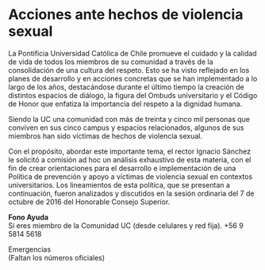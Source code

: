 # Acciones ante hechos de violencia sexual

La Pontificia Universidad Católica de Chile promueve el cuidado y la calidad de vida de todos los miembros de su comunidad a través de la consolidación de una cultura del respeto. Esto se ha visto reflejado en los planes de desarrollo y en acciones concretas que se han implementado a lo largo de los años, destacándose durante el último tiempo la creación de distintos espacios de diálogo, la figura del Ombuds universitario y el Código de Honor que enfatiza la importancia del respeto a la dignidad humana.

Siendo la UC una comunidad con más de treinta y cinco mil personas que conviven en sus cinco campus y espacios relacionados, algunos de sus miembros han sido víctimas de hechos de violencia sexual.

Con el propósito, abordar este importante tema, el rector Ignacio Sánchez le solicitó a comisión ad hoc un análisis exhaustivo de esta materia, con el fin de crear orientaciones para el desarrollo e implementación de una Política de prevención y apoyo a víctimas de violencia sexual en contextos universitarios. Los lineamientos de esta política, que se presentan a continuación, fueron analizados y discutidos en la sesión ordinaria del 7 de octubre de 2016 del Honorable Consejo Superior.



**Fono Ayuda**  
Si eres miembro de la Comunidad UC \(desde celulares y red fija\). +56 9 5814 5618

Emergencias  
\(Faltan los números oficiales\)



